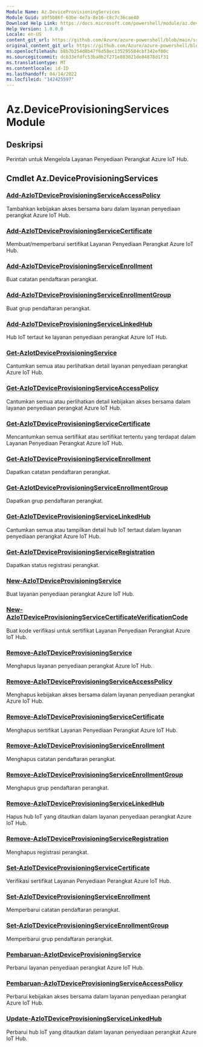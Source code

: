 ```yaml
---
Module Name: Az.DeviceProvisioningServices
Module Guid: a9f5b86f-63be-4e7a-8e16-c8c7c36cae40
Download Help Link: https://docs.microsoft.com/powershell/module/az.deviceprovisioningservices
Help Version: 1.0.0.0
Locale: en-US
content_git_url: https://github.com/Azure/azure-powershell/blob/main/src/DeviceProvisioningServices/DeviceProvisioningServices/help/Az.DeviceProvisioningServices.md
original_content_git_url: https://github.com/Azure/azure-powershell/blob/main/src/DeviceProvisioningServices/DeviceProvisioningServices/help/Az.DeviceProvisioningServices.md
ms.openlocfilehash: b8b7b254d8b47f6d58ec135295584cbf342ef00c
ms.sourcegitcommit: dcb33efdfc53ba0b2f271e883021de84878d1f31
ms.translationtype: MT
ms.contentlocale: id-ID
ms.lasthandoff: 04/14/2022
ms.locfileid: "142425597"
---
```

# Az.DeviceProvisioningServices Module
## Deskripsi
Perintah untuk Mengelola Layanan Penyediaan Perangkat Azure IoT Hub.

## Cmdlet Az.DeviceProvisioningServices
### [Add-AzIoTDeviceProvisioningServiceAccessPolicy](Add-AzIoTDeviceProvisioningServiceAccessPolicy.md)
Tambahkan kebijakan akses bersama baru dalam layanan penyediaan perangkat Azure IoT Hub.

### [Add-AzIoTDeviceProvisioningServiceCertificate](Add-AzIoTDeviceProvisioningServiceCertificate.md)
Membuat/memperbarui sertifikat Layanan Penyediaan Perangkat Azure IoT Hub.

### [Add-AzIoTDeviceProvisioningServiceEnrollment](Add-AzIoTDeviceProvisioningServiceEnrollment.md)
Buat catatan pendaftaran perangkat.

### [Add-AzIoTDeviceProvisioningServiceEnrollmentGroup](Add-AzIoTDeviceProvisioningServiceEnrollmentGroup.md)
Buat grup pendaftaran perangkat.

### [Add-AzIoTDeviceProvisioningServiceLinkedHub](Add-AzIoTDeviceProvisioningServiceLinkedHub.md)
Hub IoT tertaut ke layanan penyediaan perangkat Azure IoT Hub.

### [Get-AzIotDeviceProvisioningService](Get-AzIoTDeviceProvisioningService.md)
Cantumkan semua atau perlihatkan detail layanan penyediaan perangkat Azure IoT Hub.

### [Get-AzIoTDeviceProvisioningServiceAccessPolicy](Get-AzIoTDeviceProvisioningServiceAccessPolicy.md)
Cantumkan semua atau perlihatkan detail kebijakan akses bersama dalam layanan penyediaan perangkat Azure IoT Hub.

### [Get-AzIoTDeviceProvisioningServiceCertificate](Get-AzIoTDeviceProvisioningServiceCertificate.md)
Mencantumkan semua sertifikat atau sertifikat tertentu yang terdapat dalam Layanan Penyediaan Perangkat Azure IoT Hub.

### [Get-AzIoTDeviceProvisioningServiceEnrollment](Get-AzIoTDeviceProvisioningServiceEnrollment.md)
Dapatkan catatan pendaftaran perangkat.

### [Get-AzIotDeviceProvisioningServiceEnrollmentGroup](Get-AzIoTDeviceProvisioningServiceEnrollmentGroup.md)
Dapatkan grup pendaftaran perangkat.

### [Get-AzIoTDeviceProvisioningServiceLinkedHub](Get-AzIoTDeviceProvisioningServiceLinkedHub.md)
Cantumkan semua atau tampilkan detail hub IoT tertaut dalam layanan penyediaan perangkat Azure IoT Hub.

### [Get-AzIoTDeviceProvisioningServiceRegistration](Get-AzIoTDeviceProvisioningServiceRegistration.md)
Dapatkan status registrasi perangkat.

### [New-AzIoTDeviceProvisioningService](New-AzIoTDeviceProvisioningService.md)
Buat layanan penyediaan perangkat Azure IoT Hub.

### [New-AzIoTDeviceProvisioningServiceCertificateVerificationCode](New-AzIoTDeviceProvisioningServiceCertificateVerificationCode.md)
Buat kode verifikasi untuk sertifikat Layanan Penyediaan Perangkat Azure IoT Hub.

### [Remove-AzIoTDeviceProvisioningService](Remove-AzIoTDeviceProvisioningService.md)
Menghapus layanan penyediaan perangkat Azure IoT Hub.

### [Remove-AzIoTDeviceProvisioningServiceAccessPolicy](Remove-AzIoTDeviceProvisioningServiceAccessPolicy.md)
Menghapus kebijakan akses bersama dalam layanan penyediaan perangkat Azure IoT Hub.

### [Remove-AzIoTDeviceProvisioningServiceCertificate](Remove-AzIoTDeviceProvisioningServiceCertificate.md)
Menghapus sertifikat Layanan Penyediaan Perangkat Azure IoT Hub.

### [Remove-AzIoTDeviceProvisioningServiceEnrollment](Remove-AzIoTDeviceProvisioningServiceEnrollment.md)
Menghapus catatan pendaftaran perangkat.

### [Remove-AzIoTDeviceProvisioningServiceEnrollmentGroup](Remove-AzIoTDeviceProvisioningServiceEnrollmentGroup.md)
Menghapus grup pendaftaran perangkat.

### [Remove-AzIoTDeviceProvisioningServiceLinkedHub](Remove-AzIoTDeviceProvisioningServiceLinkedHub.md)
Hapus hub IoT yang ditautkan dalam layanan penyediaan perangkat Azure IoT Hub.

### [Remove-AzIoTDeviceProvisioningServiceRegistration](Remove-AzIoTDeviceProvisioningServiceRegistration.md)
Menghapus registrasi perangkat.

### [Set-AzIoTDeviceProvisioningServiceCertificate](Set-AzIoTDeviceProvisioningServiceCertificate.md)
Verifikasi sertifikat Layanan Penyediaan Perangkat Azure IoT Hub.

### [Set-AzIoTDeviceProvisioningServiceEnrollment](Set-AzIoTDeviceProvisioningServiceEnrollment.md)
Memperbarui catatan pendaftaran perangkat.

### [Set-AzIoTDeviceProvisioningServiceEnrollmentGroup](Set-AzIoTDeviceProvisioningServiceEnrollmentGroup.md)
Memperbarui grup pendaftaran perangkat.

### [Pembaruan-AzIotDeviceProvisioningService](Update-AzIoTDeviceProvisioningService.md)
Perbarui layanan penyediaan perangkat Azure IoT Hub.

### [Pembaruan-AzIoTDeviceProvisioningServiceAccessPolicy](Update-AzIoTDeviceProvisioningServiceAccessPolicy.md)
Perbarui kebijakan akses bersama dalam layanan penyediaan perangkat Azure IoT Hub.

### [Update-AzIoTDeviceProvisioningServiceLinkedHub](Update-AzIoTDeviceProvisioningServiceLinkedHub.md)
Perbarui hub IoT yang ditautkan dalam layanan penyediaan perangkat Azure IoT Hub.

